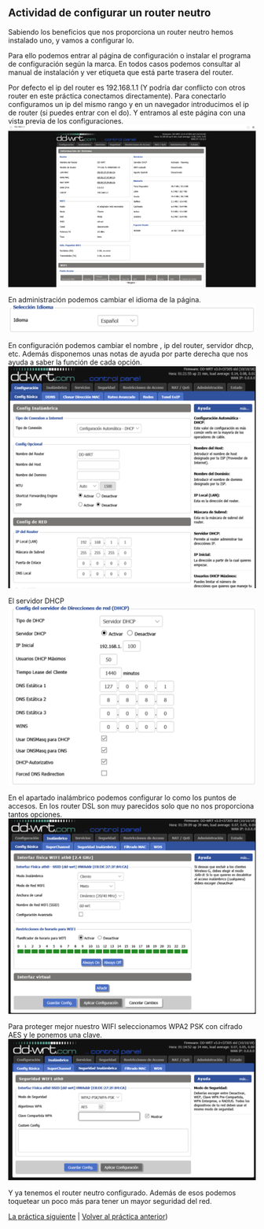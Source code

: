 ## Actividad de configurar un router neutro

Sabiendo los beneficios que nos proporciona un router neutro hemos instalado uno, y vamos a configurar lo.

Para ello podemos entrar al página de configuración o instalar el programa de configuración según la marca. En todos casos podemos consultar al manual de instalación y ver etiqueta que está parte trasera del router.

Por defecto el ip del router es 192.168.1.1 (Y podría dar conflicto con otros router en este práctica conectamos directamente). Para conectarlo configuramos un ip del mismo rango y en un navegador introducimos el ip de router (si puedes entrar con el do). Y entramos al este página con una vista previa de los configuraciones.
![imagen de configuración del router-1](imagen/conf2.png)

En administración podemos cambiar el idioma de la página.
![imagen de configuración del router-2](imagen/conf3.png)

En configuración podemos cambiar el nombre , ip del router, servidor dhcp, etc. Además disponemos unas notas de ayuda por parte derecha que nos ayuda a saber la función de cada opción.
![imagen de configuración del router-3](imagen/conf4.png)

El servidor DHCP
![imagen de configuración del router-4](imagen/conf5.png)

En el apartado inalámbrico podemos configurar lo como los puntos de accesos. En los router DSL son muy parecidos solo que no nos proporciona tantos opciones.
![imagen de configuración del router-5](imagen/conf6.png)

Para proteger mejor nuestro WIFI seleccionamos WPA2 PSK con cifrado AES y le ponemos una clave.
![imagen de configuración del router-6](imagen/conf7.png)

Y ya tenemos el router neutro configurado. Además de esos podemos toquetear un poco más para tener un mayor seguridad del red.

[La práctica siguiente](ActividadRQ3) | [Volver al práctica anterior](ActividadRQ1))
